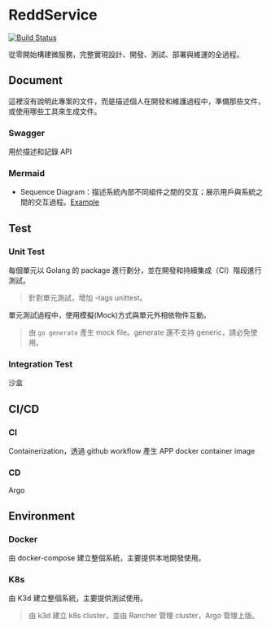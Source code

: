 # ReddService

[![Build Status](https://github.com/reddtsai/reddservice/actions/workflows/test.yml/badge.svg)](https://github.com/reddtsai/reddservice/actions)

從零開始構建微服務，完整實現設計、開發、測試、部署與維運的全過程。

## Document

這裡沒有說明此專案的文件，而是描述個人在開發和維護過程中，準備那些文件，或使用哪些工具來生成文件。

### Swagger

用於描述和記錄 API

### Mermaid

- Sequence Diagram：描述系統內部不同組件之間的交互；展示用戶與系統之間的交互過程。[Example](https://github.com/reddtsai/reddservice/tree/main/docs)

## Test

### Unit Test

每個單元以 Golang 的 package 進行劃分，並在開發和持續集成（CI）階段進行測試。

> 針對單元測試，增加 -tags unittest。

單元測試過程中，使用模擬(Mock)方式與單元外相依物件互動。

> 由 `go generate` 產生 mock file。generate 還不支持 generic，請必免使用。

### Integration Test

沙盒

## CI/CD

### CI

Containerization，透過 github workflow 產生 APP docker container image

### CD

Argo

## Environment

### Docker

由 docker-compose 建立整個系統，主要提供本地開發使用。

### K8s

由 K3d 建立整個系統，主要提供測試使用。

> 由 k3d 建立 k8s cluster，並由 Rancher 管理 cluster，Argo 管理上版。
